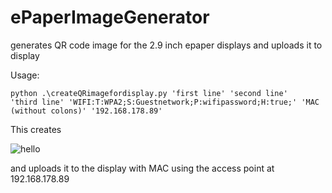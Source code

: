 # ePaperImageGenerator
generates QR code image for the 2.9 inch epaper displays and uploads it to display



Usage:

<code>python .\createQRimagefordisplay.py  'first line' 'second line' 'third line' 'WIFI:T:WPA2;S:Guestnetwork;P:wifipassword;H:true;' 'MAC (without colons)' '192.168.178.89'</code>

This creates 

![hello](https://github.com/J-o-h-n-M/ePaperImageGenerator/assets/8143724/af83f9b0-2661-4547-942d-09f608ebe686)

and uploads it to the display with MAC using the access point at 192.168.178.89

